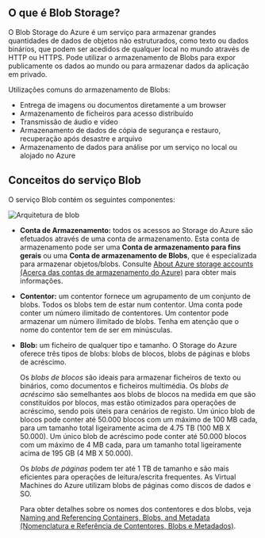 ## <a name="what-is-blob-storage"></a>O que é Blob Storage?
O Blob Storage do Azure é um serviço para armazenar grandes quantidades de dados de objetos não estruturados, como texto ou dados binários, que podem ser acedidos de qualquer local no mundo através de HTTP ou HTTPS. Pode utilizar o armazenamento de Blobs para expor publicamente os dados ao mundo ou para armazenar dados da aplicação em privado.

Utilizações comuns do armazenamento de Blobs:

* Entrega de imagens ou documentos diretamente a um browser
* Armazenamento de ficheiros para acesso distribuído
* Transmissão de áudio e vídeo
* Armazenamento de dados de cópia de segurança e restauro, recuperação após desastre e arquivo
* Armazenamento de dados para análise por um serviço no local ou alojado no Azure

## <a name="blob-service-concepts"></a>Conceitos do serviço Blob
O serviço Blob contém os seguintes componentes:

![Arquitetura de blob](./media/storage-blob-concepts-include/blob1.png)

* **Conta de Armazenamento:** todos os acessos ao Storage do Azure são efetuados através de uma conta de armazenamento. Esta conta de armazenamento pode ser uma **Conta de armazenamento para fins gerais** ou uma **Conta de armazenamento de Blobs**, que é especializada para armazenar objetos/blobs. Consulte [About Azure storage accounts (Acerca das contas de armazenamento do Azure)](../articles/storage/storage-create-storage-account.md) para obter mais informações.
* **Contentor:** um contentor fornece um agrupamento de um conjunto de blobs. Todos os blobs tem de estar num contentor. Uma conta pode conter um número ilimitado de contentores. Um contentor pode armazenar um número ilimitado de blobs. Tenha em atenção que o nome do contentor tem de ser em minúsculas.
* **Blob:** um ficheiro de qualquer tipo e tamanho. O Storage do Azure oferece três tipos de blobs: blobs de blocos, blobs de páginas e blobs de acréscimo.
  
    Os *blobs de blocos* são ideais para armazenar ficheiros de texto ou binários, como documentos e ficheiros multimédia. Os *blobs de acréscimo* são semelhantes aos blobs de blocos na medida em que são constituídos por blocos, mas estão otimizados para operações de acréscimo, sendo pois úteis para cenários de registo. Um único blob de blocos pode conter até 50.000 blocos com um máximo de 100 MB cada, para um tamanho total ligeiramente acima de 4.75 TB (100 MB X 50.000). Um único blob de acréscimo pode conter até 50.000 blocos com um máximo de 4 MB cada, para um tamanho total ligeiramente acima de 195 GB (4 MB X 50.000).
  
    Os *blobs de páginas* podem ter até 1 TB de tamanho e são mais eficientes para operações de leitura/escrita frequentes. As Virtual Machines do Azure utilizam blobs de páginas como discos de dados e SO.
  
    Para obter detalhes sobre os nomes dos contentores e dos blobs, veja [Naming and Referencing Containers, Blobs, and Metadata (Nomenclatura e Referência de Contentores, Blobs e Metadados)](/rest/api/storageservices/fileservices/Naming-and-Referencing-Containers--Blobs--and-Metadata).

